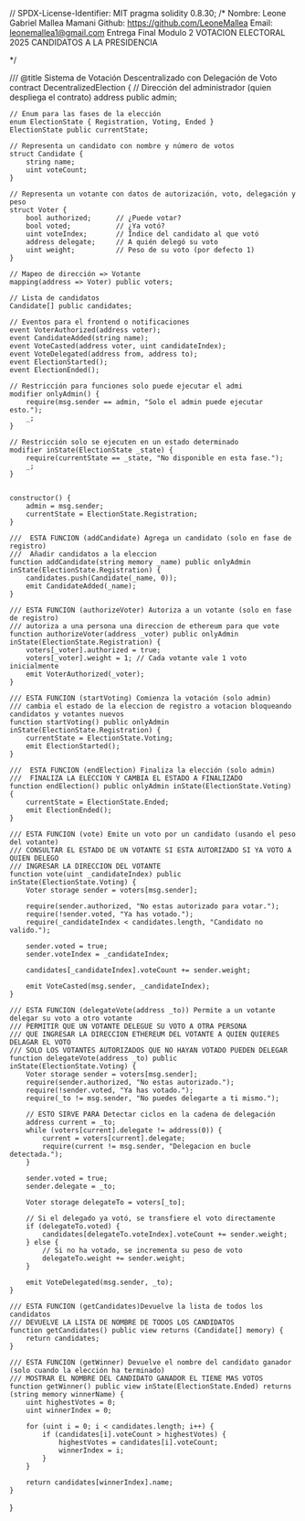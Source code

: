 // SPDX-License-Identifier: MIT
pragma solidity 0.8.30;
/*
        Nombre: Leone Gabriel Mallea Mamani
        Github: https://github.com/LeoneMallea
        Email: leonemallea1@gmail.com
        Entrega Final Modulo 2
        VOTACION ELECTORAL 2025 CANDIDATOS A LA PRESIDENCIA 

*/



/// @title Sistema de Votación Descentralizado con Delegación de Voto
contract DecentralizedElection {
    // Dirección del administrador (quien despliega el contrato)
    address public admin;

    // Enum para las fases de la elección
    enum ElectionState { Registration, Voting, Ended }
    ElectionState public currentState;

    // Representa un candidato con nombre y número de votos
    struct Candidate {
        string name;
        uint voteCount;
    }

    // Representa un votante con datos de autorización, voto, delegación y peso
    struct Voter {
        bool authorized;      // ¿Puede votar?
        bool voted;           // ¿Ya votó?
        uint voteIndex;       // Índice del candidato al que votó
        address delegate;     // A quién delegó su voto
        uint weight;          // Peso de su voto (por defecto 1)
    }

    // Mapeo de dirección => Votante
    mapping(address => Voter) public voters;

    // Lista de candidatos
    Candidate[] public candidates;

    // Eventos para el frontend o notificaciones
    event VoterAuthorized(address voter);
    event CandidateAdded(string name);
    event VoteCasted(address voter, uint candidateIndex);
    event VoteDelegated(address from, address to);
    event ElectionStarted();
    event ElectionEnded();

    // Restricción para funciones solo puede ejecutar el admi
    modifier onlyAdmin() {
        require(msg.sender == admin, "Solo el admin puede ejecutar esto.");
        _;
    }

    // Restricción solo se ejecuten en un estado determinado
    modifier inState(ElectionState _state) {
        require(currentState == _state, "No disponible en esta fase.");
        _;
    }

  
    constructor() {
        admin = msg.sender;
        currentState = ElectionState.Registration;
    }

    ///  ESTA FUNCION (addCandidate) Agrega un candidato (solo en fase de registro)
    ///  Añadir candidatos a la eleccion 
    function addCandidate(string memory _name) public onlyAdmin inState(ElectionState.Registration) {
        candidates.push(Candidate(_name, 0));
        emit CandidateAdded(_name);
    }

    /// ESTA FUNCION (authorizeVoter) Autoriza a un votante (solo en fase de registro) 
    /// autoriza a una persona una direccion de ethereum para que vote
    function authorizeVoter(address _voter) public onlyAdmin inState(ElectionState.Registration) {
        voters[_voter].authorized = true;
        voters[_voter].weight = 1; // Cada votante vale 1 voto inicialmente
        emit VoterAuthorized(_voter);
    }

    /// ESTA FUNCION (startVoting) Comienza la votación (solo admin)
    /// cambia el estado de la eleccion de registro a votacion bloqueando candidatos y votantes nuevos 
    function startVoting() public onlyAdmin inState(ElectionState.Registration) {
        currentState = ElectionState.Voting;
        emit ElectionStarted();
    }

    ///  ESTA FUNCION (endElection) Finaliza la elección (solo admin)
    ///  FINALIZA LA ELECCION Y CAMBIA EL ESTADO A FINALIZADO
    function endElection() public onlyAdmin inState(ElectionState.Voting) {
        currentState = ElectionState.Ended;
        emit ElectionEnded();
    }

    /// ESTA FUNCION (vote) Emite un voto por un candidato (usando el peso del votante)
    /// CONSULTAR EL ESTADO DE UN VOTANTE SI ESTA AUTORIZADO SI YA VOTO A QUIEN DELEGO
    /// INGRESAR LA DIRECCION DEL VOTANTE
    function vote(uint _candidateIndex) public inState(ElectionState.Voting) {
        Voter storage sender = voters[msg.sender];

        require(sender.authorized, "No estas autorizado para votar.");
        require(!sender.voted, "Ya has votado.");
        require(_candidateIndex < candidates.length, "Candidato no valido.");

        sender.voted = true;
        sender.voteIndex = _candidateIndex;

        candidates[_candidateIndex].voteCount += sender.weight;

        emit VoteCasted(msg.sender, _candidateIndex);
    }

    /// ESTA FUNCION (delegateVote(address _to)) Permite a un votante delegar su voto a otro votante
    /// PERMITIR QUE UN VOTANTE DELEGUE SU VOTO A OTRA PERSONA
    /// QUE INGRESAR LA DIRECCION ETHEREUM DEL VOTANTE A QUIEN QUIERES DELAGAR EL VOTO 
    /// SOLO LOS VOTANTES AUTORIZADOS QUE NO HAYAN VOTADO PUEDEN DELEGAR
    function delegateVote(address _to) public inState(ElectionState.Voting) {
        Voter storage sender = voters[msg.sender];
        require(sender.authorized, "No estas autorizado.");
        require(!sender.voted, "Ya has votado.");
        require(_to != msg.sender, "No puedes delegarte a ti mismo.");

        // ESTO SIRVE PARA Detectar ciclos en la cadena de delegación
        address current = _to;
        while (voters[current].delegate != address(0)) {
            current = voters[current].delegate;
            require(current != msg.sender, "Delegacion en bucle detectada.");
        }

        sender.voted = true;
        sender.delegate = _to;

        Voter storage delegateTo = voters[_to];

        // Si el delegado ya votó, se transfiere el voto directamente
        if (delegateTo.voted) {
            candidates[delegateTo.voteIndex].voteCount += sender.weight;
        } else {
            // Si no ha votado, se incrementa su peso de voto
            delegateTo.weight += sender.weight;
        }

        emit VoteDelegated(msg.sender, _to);
    }

    /// ESTA FUNCION (getCandidates)Devuelve la lista de todos los candidatos
    /// DEVUELVE LA LISTA DE NOMBRE DE TODOS LOS CANDIDATOS 
    function getCandidates() public view returns (Candidate[] memory) {
        return candidates;
    }

    /// ESTA FUNCION (getWinner) Devuelve el nombre del candidato ganador (solo cuando la elección ha terminado)
    /// MOSTRAR EL NOMBRE DEL CANDIDATO GANADOR EL TIENE MAS VOTOS 
    function getWinner() public view inState(ElectionState.Ended) returns (string memory winnerName) {
        uint highestVotes = 0;
        uint winnerIndex = 0;

        for (uint i = 0; i < candidates.length; i++) {
            if (candidates[i].voteCount > highestVotes) {
                highestVotes = candidates[i].voteCount;
                winnerIndex = i;
            }
        }

        return candidates[winnerIndex].name;
    }
}
